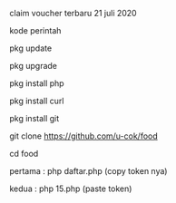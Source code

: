 claim voucher terbaru 21 juli 2020

kode perintah

pkg update

pkg upgrade

pkg install php

pkg install curl

pkg install git

git clone https://github.com/u-cok/food

cd food

pertama :
php daftar.php (copy token nya)

kedua :
php 15.php (paste token)
